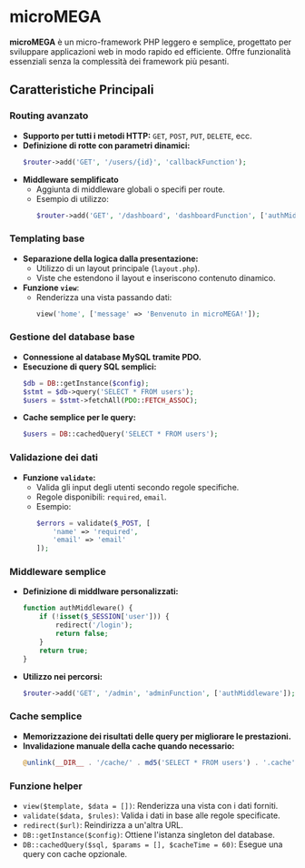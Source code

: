 # microMEGA

**microMEGA** è un micro-framework PHP leggero e semplice, progettato per sviluppare applicazioni web in modo rapido ed efficiente. Offre funzionalità essenziali senza la complessità dei framework più pesanti.

## Caratteristiche Principali

### Routing avanzato

- **Supporto per tutti i metodi HTTP:** `GET`, `POST`, `PUT`, `DELETE`, ecc.
- **Definizione di rotte con parametri dinamici:**
   ```php
  $router->add('GET', '/users/{id}', 'callbackFunction');
- **Middleware semplificato**
  - Aggiunta di middleware globali o specifi per route.
  - Esempio di utilizzo:
    ```php
    $router->add('GET', '/dashboard', 'dashboardFunction', ['authMiddleware']);

### Templating base

- **Separazione della logica dalla presentazione:**
  - Utilizzo di un layout principale (`layout.php`).
  - Viste che estendono il layout e inseriscono contenuto dinamico.
- **Funzione `view`**:
  - Renderizza una vista passando dati:
    ```php
    view('home', ['message' => 'Benvenuto in microMEGA!']);

### Gestione del database base

- **Connessione al database MySQL tramite PDO.**
- **Esecuzione di query SQL semplici:**
  ```php
  $db = DB::getInstance($config);
  $stmt = $db->query('SELECT * FROM users');
  $users = $stmt->fetchAll(PDO::FETCH_ASSOC);
- **Cache semplice per le query:**
  ```php
  $users = DB::cachedQuery('SELECT * FROM users');

### Validazione dei dati

- **Funzione `validate`:**
  - Valida gli input degli utenti secondo regole specifiche.
  - Regole disponibili: `required`, `email`.
  - Esempio:
    ```php
    $errors = validate($_POST, [
        'name' => 'required',
        'email' => 'email'
    ]);

### Middleware semplice

- **Definizione di middlware personalizzati:**
  ```php
  function authMiddleware() {
      if (!isset($_SESSION['user'])) {
          redirect('/login');
          return false;
      }
      return true;
  }
- **Utilizzo nei percorsi:**
  ```php
  $router->add('GET', '/admin', 'adminFunction', ['authMiddleware']);

### Cache semplice

- **Memorizzazione dei risultati delle query per migliorare le prestazioni.**
- **Invalidazione manuale della cache quando necessario:**
  ```php
  @unlink(__DIR__ . '/cache/' . md5('SELECT * FROM users') . '.cache');

### Funzione helper

- `view($template, $data = [])`: Renderizza una vista con i dati forniti.
- `validate($data, $rules)`: Valida i dati in base alle regole specificate.
- `redirect($url)`: Reindirizza a un'altra URL.
- `DB::getInstance($config)`: Ottiene l'istanza singleton del database.
- `DB::cachedQuery($sql, $params = [], $cacheTime = 60)`: Esegue una query con cache opzionale.
